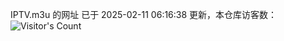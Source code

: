 IPTV.m3u 的网址 已于 2025-02-11 06:16:38 更新，本仓库访客数：![Visitor's Count](https://profile-counter.glitch.me/hero1898_tv/count.svg)

